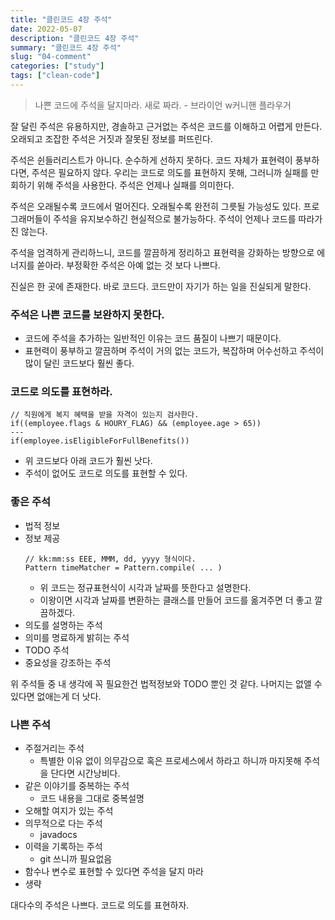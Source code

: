 ```yaml
---
title: "클린코드 4장 주석"
date: 2022-05-07
description: "클린코드 4장 주석"
summary: "클린코드 4장 주석"
slug: "04-comment"
categories: ["study"]
tags: ["clean-code"]
---
```


> 나쁜 코드에 주석을 달지마라. 새로 짜라. - 브라이언 w커니핸 플라우거

잘 달린 주석은 유용하지만, 경솔하고 근거없는 주석은 코드를 이해하고 어렵게 만든다. 오래되고 조잡한 주석은 거짓과 잘못된 정보를 퍼뜨린다.

주석은 쉰들러리스트가 아니다. 순수하게 선하지 못하다. 코드 자체가 표현력이 풍부하다면, 주석은 필요하지 않다. 우리는 코드로 의도를 표현하지 못해, 그러니까 실패를 만회하기 위해 주석을 사용한다. 주석은 언제나 실패를 의미한다.

주석은 오래될수록 코드에서 멀어진다. 오래될수록 완전히 그릇될 가능성도 있다. 프로그래머들이 주석을 유지보수하긴 현실적으로 불가능하다. 주석이 언제나 코드를 따라가진 않는다.

주석을 엄격하게 관리하느니, 코드를 깔끔하게 정리하고 표현력을 강화하는 방향으로 에너지를 쏟아라. 부정확한 주석은 아예 없는 것 보다 나쁘다.

진실은 한 곳에 존재한다. 바로 코드다. 코드만이 자기가 하는 일을 진실되게 말한다.

### 주석은 나쁜 코드를 보완하지 못한다.

- 코드에 주석을 추가하는 일반적인 이유는 코드 품질이 나쁘기 때문이다.
- 표현력이 풍부하고 깔끔하며 주석이 거의 없는 코드가, 복잡하며 어수선하고 주석이 많이 달린 코드보다 훨씬 좋다.

### 코드로 의도를 표현하라.

```tsx
// 직원에게 복지 혜택을 받을 자격이 있는지 검사한다.
if((employee.flags & HOURY_FLAG) && (employee.age > 65))
---
if(employee.isEligibleForFullBenefits())
```

- 위 코드보다 아래 코드가 훨씬 낫다.
- 주석이 없어도 코드로 의도를 표현할 수 있다.

### 좋은 주석

- 법적 정보
- 정보 제공
  ```tsx
  // kk:mm:ss EEE, MMM, dd, yyyy 형식이다.
  Pattern timeMatcher = Pattern.compile( ... )
  ```
  - 위 코드는 정규표현식이 시각과 날짜를 뜻한다고 설명한다.
  - 이왕이면 시각과 날짜를 변환하는 클래스를 만들어 코드를 옮겨주면 더 좋고 깔끔하겠다.
- 의도를 설명하는 주석
- 의미를 명료하게 밝히는 주석
- TODO 주석
- 중요성을 강조하는 주석

위 주석들 중 내 생각에 꼭 필요한건 법적정보와 TODO 뿐인 것 같다. 나머지는 없앨 수 있다면 없애는게 더 낫다.

### 나쁜 주석

- 주절거리는 주석
  - 특별한 이유 없이 의무감으로 혹은 프로세스에서 하라고 하니까 마지못해 주석을 단다면 시간낭비다.
- 같은 이야기를 중복하는 주석
  - 코드 내용을 그대로 중복설명
- 오해할 여지가 있는 주석
- 의무적으로 다는 주석
  - javadocs
- 이력을 기록하는 주석
  - git 쓰니까 필요없음
- 함수나 변수로 표현할 수 있다면 주석을 달지 마라
- 생략

대다수의 주석은 나쁘다. 코드로 의도를 표현하자.
